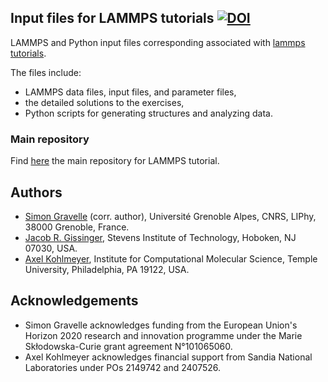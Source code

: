 <!--
WARNING: DO NOT MODIFY DIRECTLY THE README.md!
This README.md file was assembled using the sed command from the files listed in
"files.txt". See the script in "generateREADME.sh". To modify the content of 
the  README.md, modify the files listed in "files.txt", or add a new file to the
list in "files.txt".
-->


## Input files for LAMMPS tutorials [![DOI](https://zenodo.org/badge/739720878.svg)](https://zenodo.org/doi/10.5281/zenodo.13341091)

LAMMPS and Python input files corresponding
associated with [lammps tutorials](https://lammpstutorials.github.io/).

The files include:

- LAMMPS data files, input files, and parameter files,
- the detailed solutions to the exercises,
- Python scripts for generating structures and analyzing data.

### Main repository

Find [here](https://github.com/lammpstutorials/lammpstutorials.github.io)
the main repository for LAMMPS tutorial.



## Authors

- [Simon Gravelle](https://github.com/simongravelle) (corr. author),
  Université Grenoble Alpes, CNRS, LIPhy, 38000 Grenoble, France.
- [Jacob R. Gissinger](https://www.stevens.edu/profile/jgissing),
  Stevens Institute of Technology, Hoboken, NJ 07030, USA.
- [Axel Kohlmeyer](https://sites.google.com/site/akohlmey),
  Institute for Computational Molecular Science, Temple University, Philadelphia,
  PA 19122, USA.



## Acknowledgements

- Simon Gravelle acknowledges funding from the European Union's Horizon 2020
  research and innovation programme under the Marie Skłodowska-Curie grant
  agreement N°101065060.
- Axel Kohlmeyer acknowledges financial support from Sandia National Laboratories
  under POs 2149742 and 2407526.


